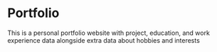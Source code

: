 # Portfolio

This is a personal portfolio website with project, education, and work experience data alongside extra data about hobbies and interests
